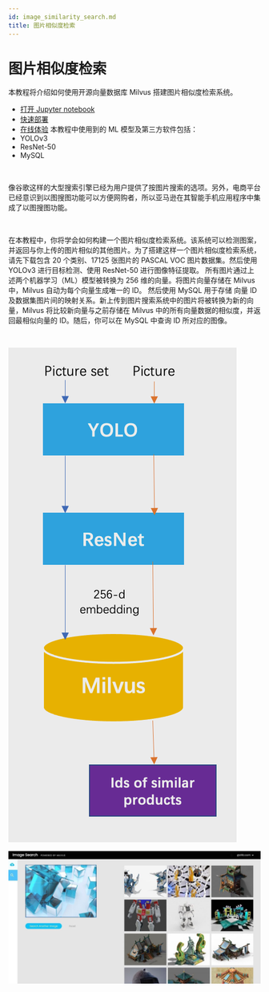 ```yaml
---
id: image_similarity_search.md
title: 图片相似度检索
---
```


# 图片相似度检索

本教程将介绍如何使用开源向量数据库 Milvus 搭建图片相似度检索系统。

- [打开 Jupyter notebook](https://github.com/milvus-io/bootcamp/blob/master/solutions/reverse_image_search/reverse_image_search.ipynb)
- [快速部署](https://github.com/milvus-io/bootcamp/blob/master/solutions/reverse_image_search/quick_deploy)
- [在线体验](https://milvus.io/milvus-demos/)
本教程中使用到的 ML 模型及第三方软件包括：
- YOLOv3
- ResNet-50
- MySQL

</br>

像谷歌这样的大型搜索引擎已经为用户提供了按图片搜索的选项。另外，电商平台已经意识到以图搜图功能可以方便网购者，所以亚马逊在其智能手机应用程序中集成了以图搜图功能。

</br>

在本教程中，你将学会如何构建一个图片相似度检索系统。该系统可以检测图案，并返回与你上传的图片相似的其他图片。为了搭建这样一个图片相似度检索系统，请先下载包含 20 个类别、17125 张图片的 PASCAL VOC 图片数据集。然后使用 YOLOv3 进行目标检测、使用 ResNet-50 进行图像特征提取。 所有图片通过上述两个机器学习（ML）模型被转换为 256 维的向量。将图片向量存储在 Milvus 中，Milvus 自动为每个向量生成唯一的 ID。 然后使用 MySQL 用于存储 向量 ID 及数据集图片间的映射关系。新上传到图片搜索系统中的图片将被转换为新的向量，Milvus 将比较新向量与之前存储在 Milvus 中的所有向量数据的相似度，并返回最相似向量的 ID。随后，你可以在 MySQL 中查询 ID 所对应的图像。

</br>

![image_search](../../../assets/image_search.png "Workflow of a reverse image search system.")

![image_search_demo](../../../assets/image_search_demo.jpeg "Demo of a reverse image search system.")
